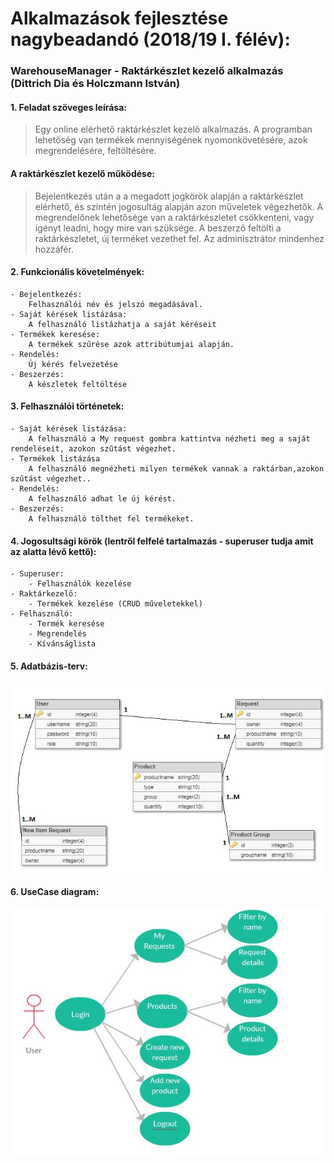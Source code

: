 # Alkalmazások fejlesztése nagybeadandó (2018/19 I. félév):
### WarehouseManager - Raktárkészlet kezelő alkalmazás (Dittrich Dia és Holczmann István)

#### 1. Feladat szöveges leírása:
> Egy online elérhető raktárkészlet kezelő alkalmazás. A programban lehetőség van termékek mennyiségének nyomonkövetésére, azok megrendelésére, feltöltésére.

#### A raktárkészlet kezelő működése:
> Bejelentkezés után a a megadott jogkörök alapján a raktárkészlet elérhető, és szintén jogosultág alapján azon műveletek végezhetők. A megrendelőnek lehetősége van a raktárkészletet csökkenteni, vagy igényt leadni, hogy mire van szüksége. A beszerző feltölti a raktárkészletet, új terméket vezethet fel. Az adminisztrátor mindenhez hozzáfér.

#### 2. Funkcionális követelmények:
	- Bejelentkezés:
		Felhasználói név és jelszó megadásával.
	- Saját kérések listázása:
		A felhasználó listázhatja a saját kéréseit
	- Termékek keresése:
		A termékek szűrése azok attribútumjai alapján.
	- Rendelés:
		Új kérés felvezetése
	- Beszerzés:
		A készletek feltöltése
#### 3. Felhasználói történetek:
	- Saját kérések listázása:
		A felhasználó a My request gombra kattintva nézheti meg a saját rendeléseit, azokon szűtást végezhet.
	- Termékek listázása
		A felhasználó megnézheti milyen termékek vannak a raktárban,azokon szűtást végezhet..
	- Rendelés:
		A felhasználó adhat le új kérést.
	- Beszerzés:
		A felhasználó tölthet fel termékeket.

#### 4. Jogosultsági körök (lentről felfelé tartalmazás - superuser tudja amit az alatta lévő kettő):
	- Superuser:
		- Felhasználók kezelése
	- Raktárkezelő:
		- Termékek kezelése (CRUD műveletekkel)
	- Felhasználó:
		- Termék keresése
		- Megrendelés
		- Kívánságlista

#### 5. Adatbázis-terv:

![alt text](https://github.com/holistvan/WarehouseManager/blob/master/DatabasePlan.jpg)

#### 6. UseCase diagram:

![alt text](https://github.com/holistvan/WarehouseManager/blob/master/UseCase.JPG)
